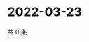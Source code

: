 # 2022-03-23

共 0 条

<!-- BEGIN WEIBO -->
<!-- 最后更新时间 Wed Mar 23 2022 15:15:03 GMT+0800 (China Standard Time) -->

<!-- END WEIBO -->
